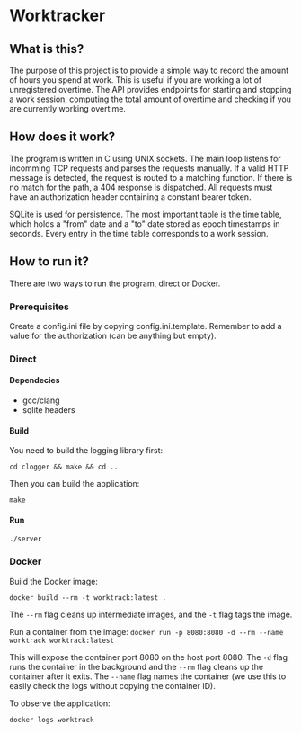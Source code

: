 # Worktracker

## What is this?
The purpose of this project is to provide a simple way to record the
amount of hours you spend at work. This is useful if you are working a
lot of unregistered overtime. The API provides endpoints for starting
and stopping a work session, computing the total amount of overtime
and checking if you are currently working overtime.


## How does it work?
The program is written in C using UNIX sockets. The main loop listens
for incomming TCP requests and parses the requests manually. If a
valid HTTP message is detected, the request is routed to a matching
function. If there is no match for the path, a 404 response is
dispatched. All requests must have an authorization header containing
a constant bearer token.

SQLite is used for persistence. The most important table is the time
table, which holds a "from" date and a "to" date stored as epoch
timestamps in seconds. Every entry in the time table corresponds to a
work session.


## How to run it?
There are two ways to run the program, direct or Docker.

### Prerequisites
Create a config.ini file by copying config.ini.template. Remember to
add a value for the authorization (can be anything but empty).

### Direct
#### Dependecies
* gcc/clang
* sqlite headers

#### Build
You need to build the logging library first:

`cd clogger && make && cd ..`

Then you can build the application:

`make`

#### Run
`./server`

### Docker
Build the Docker image:

`docker build --rm -t worktrack:latest .`

The `--rm` flag cleans up intermediate images, and the `-t` flag tags the image.

Run a container from the image:
`docker run -p 8080:8080 -d --rm --name worktrack worktrack:latest`

This will expose the container port 8080 on the host port 8080. The `-d` flag runs the container in the background and the `--rm` flag cleans up the container after it exits. The `--name` flag names the container (we use this to easily check the logs without copying the container ID).

To observe the application:

`docker logs worktrack`
